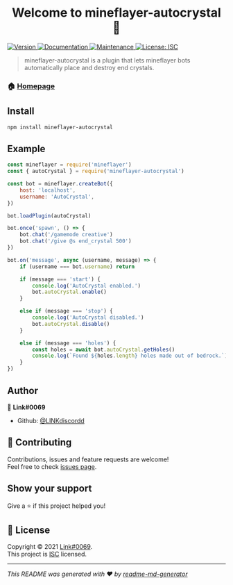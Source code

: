 <h1 align="center">Welcome to mineflayer-autocrystal 👋</h1>
<p>
  <a href="https://www.npmjs.com/package/mineflayer-autocrystal" target="_blank">
    <img alt="Version" src="https://img.shields.io/npm/v/mineflayer-autocrystal.svg">
  </a>
  <a href="https://github.com/LINKdiscordd/mineflayer-autocrystal#readme" target="_blank">
    <img alt="Documentation" src="https://img.shields.io/badge/documentation-yes-brightgreen.svg" />
  </a>
  <a href="https://github.com/LINKdiscordd/mineflayer-autocrystal/graphs/commit-activity" target="_blank">
    <img alt="Maintenance" src="https://img.shields.io/badge/Maintained%3F-yes-green.svg" />
  </a>
  <a href="https://github.com/LINKdiscordd/mineflayer-autocrystal/blob/master/LICENSE" target="_blank">
    <img alt="License: ISC" src="https://img.shields.io/github/license/LINKdiscordd/mineflayer-autocrystal" />
  </a>
</p>

> mineflayer-autocrystal is a plugin that lets mineflayer bots automatically place and destroy end crystals.

### 🏠 [Homepage](https://github.com/LINKdiscordd/mineflayer-autocrystal)

## Install

```sh
npm install mineflayer-autocrystal
```

## Example

```js
const mineflayer = require('mineflayer')
const { autoCrystal } = require('mineflayer-autocrystal')

const bot = mineflayer.createBot({
	host: 'localhost',
	username: 'AutoCrystal',
})

bot.loadPlugin(autoCrystal)

bot.once('spawn', () => {
    bot.chat('/gamemode creative')
    bot.chat('/give @s end_crystal 500')
})

bot.on('message', async (username, message) => {
	if (username === bot.username) return

	if (message === 'start') {
		console.log('AutoCrystal enabled.')
		bot.autoCrystal.enable()
	}

	else if (message === 'stop') {
		console.log('AutoCrystal disabled.')
		bot.autoCrystal.disable()
	}

	else if (message === 'holes') {
		const holes = await bot.autoCrystal.getHoles()
		console.log(`Found ${holes.length} holes made out of bedrock.`)
	}
})
```

## Author

👤 **Link#0069**

* Github: [@LINKdiscordd](https://github.com/LINKdiscordd)

## 🤝 Contributing

Contributions, issues and feature requests are welcome!<br />Feel free to check [issues page](https://github.com/LINKdiscordd/mineflayer-autocrystal/issues). 

## Show your support

Give a ⭐️ if this project helped you!

## 📝 License

Copyright © 2021 [Link#0069](https://github.com/LINKdiscordd).<br />
This project is [ISC](https://github.com/LINKdiscordd/mineflayer-autocrystal/blob/master/LICENSE) licensed.

***
_This README was generated with ❤️ by [readme-md-generator](https://github.com/kefranabg/readme-md-generator)_
